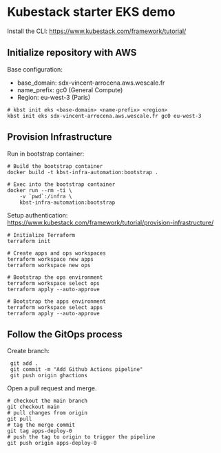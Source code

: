 # Kubestack starter EKS demo

Install the CLI: https://www.kubestack.com/framework/tutorial/

## Initialize repository with AWS

Base configuration:
* base_domain: sdx-vincent-arrocena.aws.wescale.fr
* name_prefix: gc0 (General Compute)
* Region: eu-west-3 (Paris)

```
# kbst init eks <base-domain> <name-prefix> <region>
kbst init eks sdx-vincent-arrocena.aws.wescale.fr gc0 eu-west-3
```

## Provision Infrastructure

Run in bootstrap container:

```
# Build the bootstrap container
docker build -t kbst-infra-automation:bootstrap .

# Exec into the bootstrap container
docker run --rm -ti \
    -v `pwd`:/infra \
    kbst-infra-automation:bootstrap
```

Setup authentication: https://www.kubestack.com/framework/tutorial/provision-infrastructure/

```
# Initialize Terraform
terraform init

# Create apps and ops workspaces
terraform workspace new apps
terraform workspace new ops

# Bootstrap the ops environment
terraform workspace select ops
terraform apply --auto-approve

# Bootstrap the apps environment
terraform workspace select apps
terraform apply --auto-approve
```

## Follow the GitOps process

Create branch:

```
 git add .
 git commit -m "Add Github Actions pipeline"
 git push origin ghactions
```

Open a pull request and merge.

```
# checkout the main branch
git checkout main
# pull changes from origin
git pull
# tag the merge commit
git tag apps-deploy-0
# push the tag to origin to trigger the pipeline
git push origin apps-deploy-0
```
